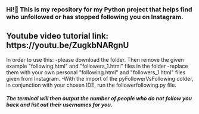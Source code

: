 ### Hi!👋 This is my repository for my Python project that helps find who unfollowed or has stopped following you on Instagram.
<h2>Youtube video tutorial link: https://youtu.be/ZugkbNARgnU </h2>

In order to use this: 
  -please download the folder. Then remove the given example "following.html" and "followers_1.html" files in the folder 
  -replace them with your own personal "following.html" and "followers_1.html" files given from Instagram. 
  -With the import of the pyFollowerVsFollowing colder, in conjunction with your chosen IDE, run the followerfollowing.py file.
  
  <h5>The terminal will then output the number of people who do not follow you back and list out their usernames for you.</h5>
